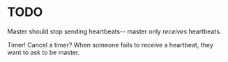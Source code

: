 # TODO

Master should stop sending heartbeats-- master only _receives_ heartbeats.

Timer! Cancel a timer?
  When someone fails to receive a heartbeat, they want to ask to be master.

